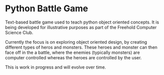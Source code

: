 # Python Battle Game
Text-based battle game used to teach python object oriented concepts. It is being developed for illustrative purposes as part of the Freehold Computer Science Club.

Currently the focus is on exploring object oriented design, by creating different types of heros and monsters. These heroes and monster can then face off in the a battle, where the enemies (typically monsters) are computer controlled whereas the heroes are controlled by the user.

This is work in progress and will evolve over time.


